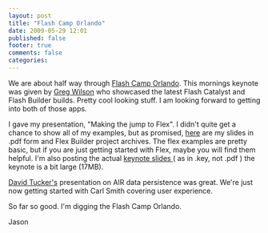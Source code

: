 ```yaml
---
layout: post
title: "Flash Camp Orlando"
date: 2009-05-29 12:01
published: false
footer: true
comments: false
categories: 
---
```


We are about half way through <a href="http://www.flashcamporlando.com">Flash Camp Orlando</a>. This mornings keynote was given by <a href="http://gregsramblings.com/">Greg Wilson</a> who showcased the latest Flash Catalyst and Flash Builder builds.  Pretty cool looking stuff.  I am looking forward to getting into both of those apps.

I gave my presentation, "Making the jump to Flex".  I didn't quite get a chance to show all of my examples, but as promised, <a href="http://knomedia.com/blog/wp-content/uploads/2009/05/makingthejumptoflex1.zip">here</a> are my slides in .pdf form and Flex Builder project archives.  The flex examples are pretty basic, but if you are just getting started with Flex, maybe you will find them helpful.  I'm also posting the actual <a href="http://knomedia.com/blog/wp-content/uploads/2009/05/FCO_MakingTheJumpToFlex.key.zip">keynote slides </a> ( as in .key, not .pdf ) the keynote is a bit large (17MB).

<a href="http://www.davidtucker.net/">David Tucker's</a> presentation on AIR data persistence was great.  We're just now getting started with Carl Smith covering user experience.

So far so good.  I'm digging the Flash Camp Orlando.

Jason



